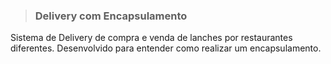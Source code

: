 > ### Delivery com Encapsulamento
Sistema de Delivery de compra e venda de lanches por restaurantes diferentes. Desenvolvido para entender como realizar um encapsulamento.
